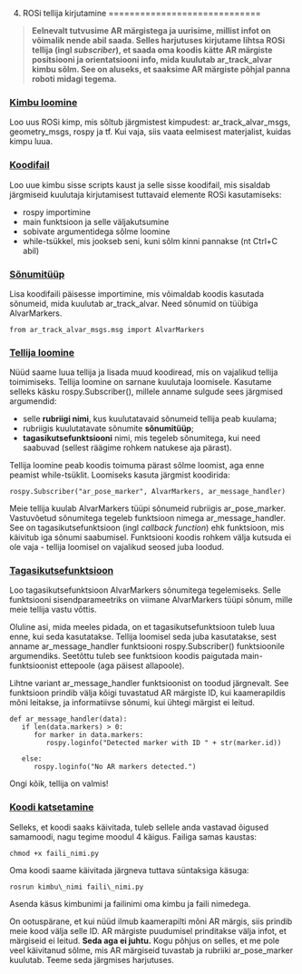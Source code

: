 



 4. ROSi tellija kirjutamine
=============================











> 
> 
> **Eelnevalt tutvusime AR märgistega ja uurisime, millist infot on võimalik nende abil saada. Selles harjutuses kirjutame lihtsa ROSi tellija (ingl *subscriber*), et saada oma koodis kätte AR märgiste positsiooni ja orientatsiooni info, mida kuulutab ar\_track\_alvar kimbu sõlm. See on aluseks, et saaksime AR märgiste põhjal panna roboti midagi tegema.**
> 
> 
> 
> 



### [**Kimbu loomine**](#)

Loo uus ROSi kimp, mis sõltub järgmistest kimpudest: ar\_track\_alvar\_msgs, geometry\_msgs, rospy ja tf. Kui vaja, siis vaata eelmisest materjalist, kuidas kimpu luua.









### [**Koodifail**](#)

Loo uue kimbu sisse scripts kaust ja selle sisse koodifail, mis sisaldab järgmiseid kuulutaja kirjutamisest tuttavaid elemente ROSi kasutamiseks:



* rospy importimine
* main funktsioon ja selle väljakutsumine
* sobivate argumentidega sõlme loomine
* while-tsükkel, mis jookseb seni, kuni sõlm kinni pannakse (nt Ctrl+C abil)








### [**Sõnumitüüp**](#)

Lisa koodifaili päisesse importimine, mis võimaldab koodis kasutada sõnumeid, mida kuulutab ar\_track\_alvar. Need sõnumid on tüübiga AlvarMarkers.




```
from ar_track_alvar_msgs.msg import AlvarMarkers
```







### [**Tellija loomine**](#)

Nüüd saame luua tellija ja lisada muud koodiread, mis on vajalikud tellija toimimiseks. Tellija loomine on sarnane kuulutaja loomisele. Kasutame selleks käsku rospy.Subscriber(), millele anname sulgude sees järgmised argumendid:



* selle **rubriigi nimi**, kus kuulutatavaid sõnumeid tellija peab kuulama;
* rubriigis kuulutatavate sõnumite **sõnumitüüp**;
* **tagasikutsefunktsiooni** nimi, mis tegeleb sõnumitega, kui need saabuvad (sellest räägime rohkem natukese aja pärast).



 Tellija loomine peab koodis toimuma pärast sõlme loomist, aga enne peamist while-tsüklit. Loomiseks kasuta järgmist koodirida:




```
rospy.Subscriber("ar_pose_marker", AlvarMarkers, ar_message_handler)
```


 Meie tellija kuulab AlvarMarkers tüüpi sõnumeid rubriigis ar\_pose\_marker. Vastuvõetud sõnumitega tegeleb funktsioon nimega ar\_message\_handler. See on tagasikutsefunktsioon (ingl *callback function*) ehk funktsioon, mis käivitub iga sõnumi saabumisel. Funktsiooni koodis rohkem välja kutsuda ei ole vaja - tellija loomisel on vajalikud seosed juba loodud.









### [**Tagasikutsefunktsioon**](#)

Loo tagasikutsefunktsioon AlvarMarkers sõnumitega tegelemiseks. Selle funktsiooni sisendparameetriks on viimane AlvarMarkers tüüpi sõnum, mille meie tellija vastu võttis.




 Oluline asi, mida meeles pidada, on et tagasikutsefunktsioon tuleb luua enne, kui seda kasutatakse. Tellija loomisel seda juba kasutatakse, sest anname ar\_message\_handler funktsiooni rospy.Subscriber() funktsioonile argumendiks. Seetõttu tuleb see funktsioon koodis paigutada main-funktsioonist ettepoole (aga päisest allapoole).




 Lihtne variant ar\_message\_handler funktsioonist on toodud järgnevalt. See funktsioon prindib välja kõigi tuvastatud AR märgiste ID, kui kaamerapildis mõni leitakse, ja informatiivse sõnumi, kui ühtegi märgist ei leitud.




```
def ar_message_handler(data):
   if len(data.markers) > 0:
      for marker in data.markers:
         rospy.loginfo("Detected marker with ID " + str(marker.id))

   else:
      rospy.loginfo("No AR markers detected.")
```


Ongi kõik, tellija on valmis!









### [**Koodi katsetamine**](#)

Selleks, et koodi saaks käivitada, tuleb sellele anda vastavad õigused samamoodi, nagu tegime moodul 4 käigus. Failiga samas kaustas:




```
chmod +x faili_nimi.py
```


Oma koodi saame käivitada järgneva tuttava süntaksiga käsuga:




```
rosrun kimbu\_nimi faili\_nimi.py
```


Asenda käsus kimbunimi ja failinimi oma kimbu ja faili nimedega.




On ootuspärane, et kui nüüd ilmub kaamerapilti mõni AR märgis, siis prindib meie kood välja selle ID. AR märgiste puudumisel prinditakse välja infot, et märgiseid ei leitud. **Seda aga ei juhtu.** Kogu põhjus on selles, et me pole veel käivitanud sõlme, mis AR märgiseid tuvastab ja rubriiki ar\_pose\_marker kuulutab. Teeme seda järgmises harjutuses.






